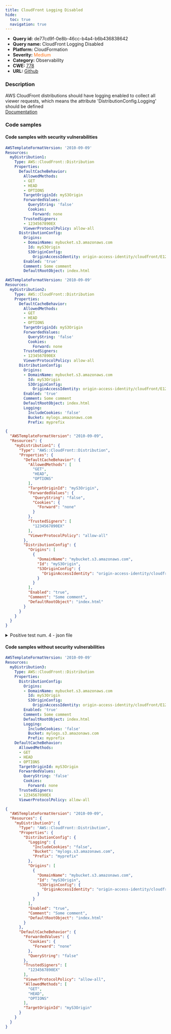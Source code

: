 ```yaml
---
title: CloudFront Logging Disabled
hide:
  toc: true
  navigation: true
---
```


<style>
  .highlight .hll {
    background-color: #ff171742;
  }
  .md-content {
    max-width: 1100px;
    margin: 0 auto;
  }
</style>

-   **Query id:** de77cd9f-0e8b-46cc-b4a4-b6b436838642
-   **Query name:** CloudFront Logging Disabled
-   **Platform:** CloudFormation
-   **Severity:** <span style="color:#ff7213">Medium</span>
-   **Category:** Observability
-   **CWE:** <a href="https://cwe.mitre.org/data/definitions/778.html" onclick="newWindowOpenerSafe(event, 'https://cwe.mitre.org/data/definitions/778.html')">778</a>
-   **URL:** [Github](https://github.com/Checkmarx/kics/tree/master/assets/queries/cloudFormation/aws/cloudfront_logging_disabled)

### Description
AWS CloudFront distributions should have logging enabled to collect all viewer requests, which means the attribute 'DistributionConfig.Logging' should be defined<br>
[Documentation](https://docs.aws.amazon.com/AmazonCloudFront/latest/DeveloperGuide/logging-and-monitoring.html)

### Code samples
#### Code samples with security vulnerabilities
```yaml title="Positive test num. 1 - yaml file" hl_lines="5"
AWSTemplateFormatVersion: '2010-09-09'
Resources:
  myDistribution1:
    Type: AWS::CloudFront::Distribution
    Properties:
      DefaultCacheBehavior:
        AllowedMethods:
        - GET
        - HEAD
        - OPTIONS
        TargetOriginId: myS3Origin
        ForwardedValues:
          QueryString: 'false'
          Cookies:
            Forward: none
        TrustedSigners:
        - 1234567890EX
        ViewerProtocolPolicy: allow-all
      DistributionConfig:
        Origins:
        - DomainName: mybucket.s3.amazonaws.com
          Id: myS3Origin
          S3OriginConfig:
            OriginAccessIdentity: origin-access-identity/cloudfront/E127EXAMPLE51Z
        Enabled: 'true'
        Comment: Some comment
        DefaultRootObject: index.html

```
```yaml title="Positive test num. 2 - yaml file" hl_lines="30"
AWSTemplateFormatVersion: '2010-09-09'
Resources:
  myDistribution2:
    Type: AWS::CloudFront::Distribution
    Properties:
      DefaultCacheBehavior:
        AllowedMethods:
        - GET
        - HEAD
        - OPTIONS
        TargetOriginId: myS3Origin
        ForwardedValues:
          QueryString: 'false'
          Cookies:
            Forward: none
        TrustedSigners:
        - 1234567890EX
        ViewerProtocolPolicy: allow-all
      DistributionConfig:
        Origins:
        - DomainName: mybucket.s3.amazonaws.com
          Id: myS3Origin
          S3OriginConfig:
            OriginAccessIdentity: origin-access-identity/cloudfront/E127EXAMPLE51Z
        Enabled: 'true'
        Comment: Some comment
        DefaultRootObject: index.html
        Logging:
          IncludeCookies: 'false'
          Bucket: mylogs.amazonaws.com
          Prefix: myprefix

```
```json title="Positive test num. 3 - json file" hl_lines="6"
{
  "AWSTemplateFormatVersion": "2010-09-09",
  "Resources": {
    "myDistribution1": {
      "Type": "AWS::CloudFront::Distribution",
      "Properties": {
        "DefaultCacheBehavior": {
          "AllowedMethods": [
            "GET",
            "HEAD",
            "OPTIONS"
          ],
          "TargetOriginId": "myS3Origin",
          "ForwardedValues": {
            "QueryString": "false",
            "Cookies": {
              "Forward": "none"
            }
          },
          "TrustedSigners": [
            "1234567890EX"
          ],
          "ViewerProtocolPolicy": "allow-all"
        },
        "DistributionConfig": {
          "Origins": [
            {
              "DomainName": "mybucket.s3.amazonaws.com",
              "Id": "myS3Origin",
              "S3OriginConfig": {
                "OriginAccessIdentity": "origin-access-identity/cloudfront/E127EXAMPLE51Z"
              }
            }
          ],
          "Enabled": "true",
          "Comment": "Some comment",
          "DefaultRootObject": "index.html"
        }
      }
    }
  }
}

```
<details><summary>Positive test num. 4 - json file</summary>

```json hl_lines="40"
{
  "AWSTemplateFormatVersion": "2010-09-09",
  "Resources": {
    "myDistribution2": {
      "Type": "AWS::CloudFront::Distribution",
      "Properties": {
        "DefaultCacheBehavior": {
          "AllowedMethods": [
            "GET",
            "HEAD",
            "OPTIONS"
          ],
          "TargetOriginId": "myS3Origin",
          "ForwardedValues": {
            "QueryString": "false",
            "Cookies": {
              "Forward": "none"
            }
          },
          "TrustedSigners": [
            "1234567890EX"
          ],
          "ViewerProtocolPolicy": "allow-all"
        },
        "DistributionConfig": {
          "Origins": [
            {
              "S3OriginConfig": {
                "OriginAccessIdentity": "origin-access-identity/cloudfront/E127EXAMPLE51Z"
              },
              "DomainName": "mybucket.s3.amazonaws.com",
              "Id": "myS3Origin"
            }
          ],
          "Enabled": "true",
          "Comment": "Some comment",
          "DefaultRootObject": "index.html",
          "Logging": {
            "IncludeCookies": "false",
            "Bucket": "mylogs.amazonaws.com",
            "Prefix": "myprefix"
          }
        }
      }
    }
  }
}

```
</details>


#### Code samples without security vulnerabilities
```yaml title="Negative test num. 1 - yaml file"
AWSTemplateFormatVersion: '2010-09-09'
Resources:
  myDistribution3:
    Type: AWS::CloudFront::Distribution
    Properties:
      DistributionConfig:
        Origins:
        - DomainName: mybucket.s3.amazonaws.com
          Id: myS3Origin
          S3OriginConfig:
            OriginAccessIdentity: origin-access-identity/cloudfront/E127EXAMPLE51Z
        Enabled: 'true'
        Comment: Some comment
        DefaultRootObject: index.html
        Logging:
          IncludeCookies: 'false'
          Bucket: mylogs.s3.amazonaws.com
          Prefix: myprefix
    DefaultCacheBehavior:
      AllowedMethods:
      - GET
      - HEAD
      - OPTIONS
      TargetOriginId: myS3Origin
      ForwardedValues:
        QueryString: 'false'
        Cookies:
          Forward: none
      TrustedSigners:
      - 1234567890EX
      ViewerProtocolPolicy: allow-all

```
```json title="Negative test num. 2 - json file"
{
  "AWSTemplateFormatVersion": "2010-09-09",
  "Resources": {
    "myDistribution3": {
      "Type": "AWS::CloudFront::Distribution",
      "Properties": {
        "DistributionConfig": {
          "Logging": {
            "IncludeCookies": "false",
            "Bucket": "mylogs.s3.amazonaws.com",
            "Prefix": "myprefix"
          },
          "Origins": [
            {
              "DomainName": "mybucket.s3.amazonaws.com",
              "Id": "myS3Origin",
              "S3OriginConfig": {
                "OriginAccessIdentity": "origin-access-identity/cloudfront/E127EXAMPLE51Z"
              }
            }
          ],
          "Enabled": "true",
          "Comment": "Some comment",
          "DefaultRootObject": "index.html"
        }
      },
      "DefaultCacheBehavior": {
        "ForwardedValues": {
          "Cookies": {
            "Forward": "none"
          },
          "QueryString": "false"
        },
        "TrustedSigners": [
          "1234567890EX"
        ],
        "ViewerProtocolPolicy": "allow-all",
        "AllowedMethods": [
          "GET",
          "HEAD",
          "OPTIONS"
        ],
        "TargetOriginId": "myS3Origin"
      }
    }
  }
}

```
